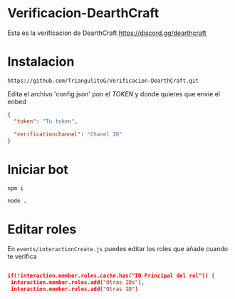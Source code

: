# Verificacion-DearthCraft
Esta es la verificacion de DearthCraft https://discord.gg/dearthcraft

# Instalacion
```text
https://github.com/TriangulitoG/Verificacion-DearthCraft.git
```

Edita el archivo 'config.json' pon el *TOKEN* y donde quieres que envíe el enbed

```json
{
  "token": "Tu token",

  "verificationchannel": "Chanel ID"
}
```
# Iniciar bot

```text
npm i
```
```text
node .
```
# Editar roles

En `events/interactionCreate.js` puedes editar los roles que añade cuando te verifica

```json

if(!interaction.member.roles.cache.has("ID Principal del rol")) {
 interaction.member.roles.add("Otras IDs"),
 interaction.member.roles.add("Otras ID")

```
